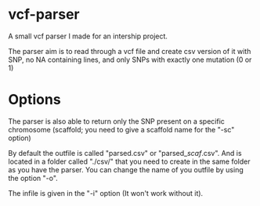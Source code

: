 # vcf-parser
A small vcf parser I made for an intership project.

The parser aim is to read through a vcf file and create csv version of it with SNP, no NA containing lines, and only SNPs with exactly one mutation (0 or 1)

# Options

The parser is also able to return only the SNP present on a specific chromosome (scaffold; you need to give a scaffold name for the "-sc" option)

By default the outfile is called "parsed.csv" or "parsed_*scaf*.csv". And is located in a folder called "./csv/" that you need to create in the same folder as you have the parser. You can change the name of you outfile by using the option "-o".

The infile is given in the "-i" option (It won't work without it).
